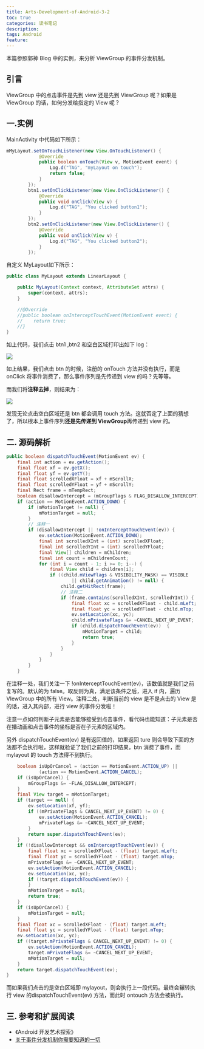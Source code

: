 ```yaml
---
title: Arts-Development-of-Android-3-2
toc: true
categories: 读书笔记
description:
tags: Android
feature:
---
```


本篇参照郭神 Blog 中的实例，来分析 ViewGroup 的事件分发机制。

<!--more-->

## 引言

ViewGroup 中的点击事件是先到 view 还是先到 ViewGroup 呢？如果是 ViewGroup 的话，如何分发给指定的 View 呢？

## 一.实例

MainActivity 中代码如下所示：

``` java
mMyLayout.setOnTouchListener(new View.OnTouchListener() {
            @Override
            public boolean onTouch(View v, MotionEvent event) {
                Log.d("TAG", "myLayout on touch");
                return false;
            }
        });
        btn1.setOnClickListener(new View.OnClickListener() {
            @Override
            public void onClick(View v) {
                Log.d("TAG", "You clicked button1");
            }
        });
        btn2.setOnClickListener(new View.OnClickListener() {
            @Override
            public void onClick(View v) {
                Log.d("TAG", "You clicked button2");
            }
        });
```

自定义 MyLayout如下所示：

``` java
public class MyLayout extends LinearLayout {

    public MyLayout(Context context, AttributeSet attrs) {
        super(context, attrs);
    }

    //@Override
    //public boolean onInterceptTouchEvent(MotionEvent event) {
    //    return true;
    //}
}
```

如上代码，我们点击 btn1 ,btn2 和空白区域打印出如下 log：

![](http://ww1.sinaimg.cn/large/b10d1ea5jw1f7gqhamsryj20o602ata6.jpg)

如上结果，我们点击 btn 的时候，注册的 onTouch 方法并没有执行，而是 onClick 将事件消费了，那么事件序列是先传递到 view 的吗？先等等。

而我们将**注释去掉**，则结果为：

![](http://ww3.sinaimg.cn/large/b10d1ea5jw1f7gqhsymf7j20o602bta9.jpg)

发现无论点击空白区域还是 btn 都会调用 touch 方法。这就否定了上面的猜想了，所以根本上事件序列**还是先传递到 ViewGroup**再传递到 view 的。

## 二. 源码解析

``` java
public boolean dispatchTouchEvent(MotionEvent ev) {  
    final int action = ev.getAction();  
    final float xf = ev.getX();  
    final float yf = ev.getY();  
    final float scrolledXFloat = xf + mScrollX;  
    final float scrolledYFloat = yf + mScrollY;  
    final Rect frame = mTempRect;  
    boolean disallowIntercept = (mGroupFlags & FLAG_DISALLOW_INTERCEPT) != 0;  
    if (action == MotionEvent.ACTION_DOWN) {  
        if (mMotionTarget != null) {  
            mMotionTarget = null;  
        }  
      	// 注释一
        if (disallowIntercept || !onInterceptTouchEvent(ev)) {  
            ev.setAction(MotionEvent.ACTION_DOWN);  
            final int scrolledXInt = (int) scrolledXFloat;  
            final int scrolledYInt = (int) scrolledYFloat;  
            final View[] children = mChildren;  
            final int count = mChildrenCount;  
            for (int i = count - 1; i >= 0; i--) {  
                final View child = children[i];  
                if ((child.mViewFlags & VISIBILITY_MASK) == VISIBLE  
                        || child.getAnimation() != null) {  
                    child.getHitRect(frame);  
                  	// 注释二
                    if (frame.contains(scrolledXInt, scrolledYInt)) {  
                        final float xc = scrolledXFloat - child.mLeft;  
                        final float yc = scrolledYFloat - child.mTop;  
                        ev.setLocation(xc, yc);  
                        child.mPrivateFlags &= ~CANCEL_NEXT_UP_EVENT;  
                        if (child.dispatchTouchEvent(ev))  {  
                            mMotionTarget = child;  
                            return true;  
                        }  
                    }  
                }  
            }  
        }  
    }  
```

在注释一处，我们关注一下 !onInterceptTouchEvent(ev)，该数值就是我们之前复写的。默认的为 false。取反则为真，满足该条件之后，进入 if 内，遍历 VIewGroup 中的所有 View。注释二处，判断当前的 view 是不是点击的 View 是的话，进入其内部，进行 view 的事件分发啦！

注意一点如何判断子元素是否能够接受到点击事件，看代码也能知道：子元素是否在播动画和点击事件的坐标是否在子元素的区域内。

另外 dispatchTouchEvent(ev) 是有返回值的，如果返回 ture 则会导致下面的方法都不会执行啦，这样就验证了我们之前的打印结果，btn 消费了事件，而 mylayout 的 touch 方法得不到执行。

``` java
    boolean isUpOrCancel = (action == MotionEvent.ACTION_UP) ||  
            (action == MotionEvent.ACTION_CANCEL);  
    if (isUpOrCancel) {  
        mGroupFlags &= ~FLAG_DISALLOW_INTERCEPT;  
    }  
    final View target = mMotionTarget;  
    if (target == null) {  
        ev.setLocation(xf, yf);  
        if ((mPrivateFlags & CANCEL_NEXT_UP_EVENT) != 0) {  
            ev.setAction(MotionEvent.ACTION_CANCEL);  
            mPrivateFlags &= ~CANCEL_NEXT_UP_EVENT;  
        }  
        return super.dispatchTouchEvent(ev);  
    }  
    if (!disallowIntercept && onInterceptTouchEvent(ev)) {  
        final float xc = scrolledXFloat - (float) target.mLeft;  
        final float yc = scrolledYFloat - (float) target.mTop;  
        mPrivateFlags &= ~CANCEL_NEXT_UP_EVENT;  
        ev.setAction(MotionEvent.ACTION_CANCEL);  
        ev.setLocation(xc, yc);  
        if (!target.dispatchTouchEvent(ev)) {  
        }  
        mMotionTarget = null;  
        return true;  
    }  
    if (isUpOrCancel) {  
        mMotionTarget = null;  
    }  
    final float xc = scrolledXFloat - (float) target.mLeft;  
    final float yc = scrolledYFloat - (float) target.mTop;  
    ev.setLocation(xc, yc);  
    if ((target.mPrivateFlags & CANCEL_NEXT_UP_EVENT) != 0) {  
        ev.setAction(MotionEvent.ACTION_CANCEL);  
        target.mPrivateFlags &= ~CANCEL_NEXT_UP_EVENT;  
        mMotionTarget = null;  
    }  
    return target.dispatchTouchEvent(ev);  
} 
```

而如果我们点击的是空白区域即 mylayout，则会执行上一段代码。最终会辗转执行 view 的dispatchTouchEvent(ev) 方法，而此时 ontouch 方法会被执行。

## 三. 参考和扩展阅读

* 《Android 开发艺术探索》
* [关于事件分发机制你需要知道的一切](http://blog.csdn.net/guolin_blog/article/details/9153747)
